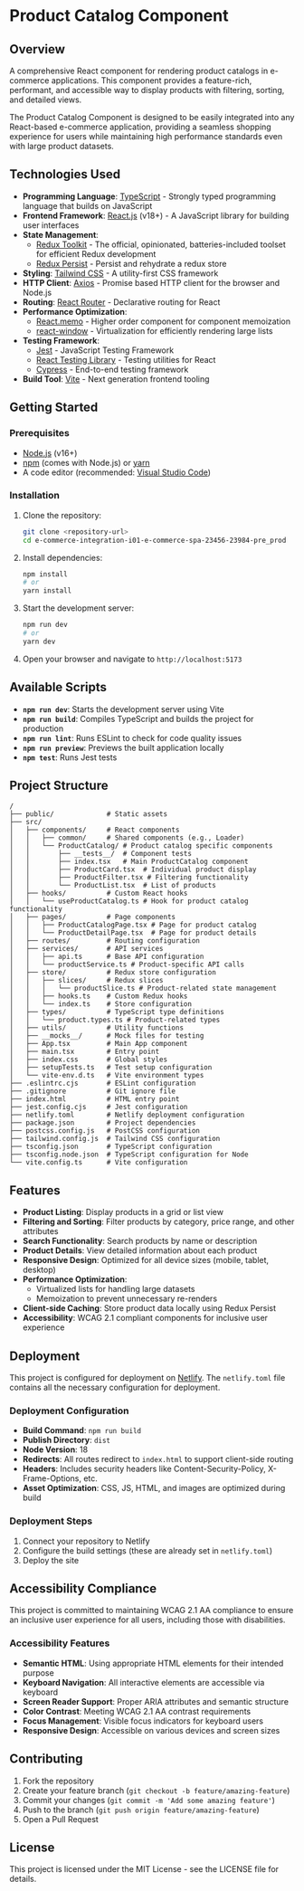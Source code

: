 # Product Catalog Component

## Overview

A comprehensive React component for rendering product catalogs in e-commerce applications. This component provides a feature-rich, performant, and accessible way to display products with filtering, sorting, and detailed views.

The Product Catalog Component is designed to be easily integrated into any React-based e-commerce application, providing a seamless shopping experience for users while maintaining high performance standards even with large product datasets.

## Technologies Used

- **Programming Language**: [TypeScript](https://www.typescriptlang.org/) - Strongly typed programming language that builds on JavaScript
- **Frontend Framework**: [React.js](https://reactjs.org/) (v18+) - A JavaScript library for building user interfaces
- **State Management**: 
  - [Redux Toolkit](https://redux-toolkit.js.org/) - The official, opinionated, batteries-included toolset for efficient Redux development
  - [Redux Persist](https://github.com/rt2zz/redux-persist) - Persist and rehydrate a redux store
- **Styling**: [Tailwind CSS](https://tailwindcss.com/) - A utility-first CSS framework
- **HTTP Client**: [Axios](https://axios-http.com/) - Promise based HTTP client for the browser and Node.js
- **Routing**: [React Router](https://reactrouter.com/) - Declarative routing for React
- **Performance Optimization**: 
  - [React.memo](https://reactjs.org/docs/react-api.html#reactmemo) - Higher order component for component memoization
  - [react-window](https://github.com/bvaughn/react-window) - Virtualization for efficiently rendering large lists
- **Testing Framework**: 
  - [Jest](https://jestjs.io/) - JavaScript Testing Framework
  - [React Testing Library](https://testing-library.com/docs/react-testing-library/intro/) - Testing utilities for React
  - [Cypress](https://www.cypress.io/) - End-to-end testing framework
- **Build Tool**: [Vite](https://vitejs.dev/) - Next generation frontend tooling

## Getting Started

### Prerequisites

- [Node.js](https://nodejs.org/) (v16+)
- [npm](https://www.npmjs.com/) (comes with Node.js) or [yarn](https://yarnpkg.com/)
- A code editor (recommended: [Visual Studio Code](https://code.visualstudio.com/))

### Installation

1. Clone the repository:
   ```bash
   git clone <repository-url>
   cd e-commerce-integration-i01-e-commerce-spa-23456-23984-pre_prod
   ```

2. Install dependencies:
   ```bash
   npm install
   # or
   yarn install
   ```

3. Start the development server:
   ```bash
   npm run dev
   # or
   yarn dev
   ```

4. Open your browser and navigate to `http://localhost:5173`

## Available Scripts

- **`npm run dev`**: Starts the development server using Vite
- **`npm run build`**: Compiles TypeScript and builds the project for production
- **`npm run lint`**: Runs ESLint to check for code quality issues
- **`npm run preview`**: Previews the built application locally
- **`npm test`**: Runs Jest tests

## Project Structure

```
/
├── public/             # Static assets
├── src/
│   ├── components/     # React components
│   │   ├── common/     # Shared components (e.g., Loader)
│   │   └── ProductCatalog/ # Product catalog specific components
│   │       ├── __tests__/  # Component tests
│   │       ├── index.tsx   # Main ProductCatalog component
│   │       ├── ProductCard.tsx  # Individual product display
│   │       ├── ProductFilter.tsx # Filtering functionality
│   │       └── ProductList.tsx  # List of products
│   ├── hooks/          # Custom React hooks
│   │   └── useProductCatalog.ts # Hook for product catalog functionality
│   ├── pages/          # Page components
│   │   ├── ProductCatalogPage.tsx # Page for product catalog
│   │   └── ProductDetailPage.tsx  # Page for product details
│   ├── routes/         # Routing configuration
│   ├── services/       # API services
│   │   ├── api.ts      # Base API configuration
│   │   └── productService.ts # Product-specific API calls
│   ├── store/          # Redux store configuration
│   │   ├── slices/     # Redux slices
│   │   │   └── productSlice.ts # Product-related state management
│   │   ├── hooks.ts    # Custom Redux hooks
│   │   └── index.ts    # Store configuration
│   ├── types/          # TypeScript type definitions
│   │   └── product.types.ts # Product-related types
│   ├── utils/          # Utility functions
│   ├── __mocks__/      # Mock files for testing
│   ├── App.tsx         # Main App component
│   ├── main.tsx        # Entry point
│   ├── index.css       # Global styles
│   ├── setupTests.ts   # Test setup configuration
│   └── vite-env.d.ts   # Vite environment types
├── .eslintrc.cjs       # ESLint configuration
├── .gitignore          # Git ignore file
├── index.html          # HTML entry point
├── jest.config.cjs     # Jest configuration
├── netlify.toml        # Netlify deployment configuration
├── package.json        # Project dependencies
├── postcss.config.js   # PostCSS configuration
├── tailwind.config.js  # Tailwind CSS configuration
├── tsconfig.json       # TypeScript configuration
├── tsconfig.node.json  # TypeScript configuration for Node
└── vite.config.ts      # Vite configuration
```

## Features

- **Product Listing**: Display products in a grid or list view
- **Filtering and Sorting**: Filter products by category, price range, and other attributes
- **Search Functionality**: Search products by name or description
- **Product Details**: View detailed information about each product
- **Responsive Design**: Optimized for all device sizes (mobile, tablet, desktop)
- **Performance Optimization**: 
  - Virtualized lists for handling large datasets
  - Memoization to prevent unnecessary re-renders
- **Client-side Caching**: Store product data locally using Redux Persist
- **Accessibility**: WCAG 2.1 compliant components for inclusive user experience

## Deployment

This project is configured for deployment on [Netlify](https://www.netlify.com/). The `netlify.toml` file contains all the necessary configuration for deployment.

### Deployment Configuration

- **Build Command**: `npm run build`
- **Publish Directory**: `dist`
- **Node Version**: 18
- **Redirects**: All routes redirect to `index.html` to support client-side routing
- **Headers**: Includes security headers like Content-Security-Policy, X-Frame-Options, etc.
- **Asset Optimization**: CSS, JS, HTML, and images are optimized during build

### Deployment Steps

1. Connect your repository to Netlify
2. Configure the build settings (these are already set in `netlify.toml`)
3. Deploy the site

## Accessibility Compliance

This project is committed to maintaining WCAG 2.1 AA compliance to ensure an inclusive user experience for all users, including those with disabilities.

### Accessibility Features

- **Semantic HTML**: Using appropriate HTML elements for their intended purpose
- **Keyboard Navigation**: All interactive elements are accessible via keyboard
- **Screen Reader Support**: Proper ARIA attributes and semantic structure
- **Color Contrast**: Meeting WCAG 2.1 AA contrast requirements
- **Focus Management**: Visible focus indicators for keyboard users
- **Responsive Design**: Accessible on various devices and screen sizes

## Contributing

1. Fork the repository
2. Create your feature branch (`git checkout -b feature/amazing-feature`)
3. Commit your changes (`git commit -m 'Add some amazing feature'`)
4. Push to the branch (`git push origin feature/amazing-feature`)
5. Open a Pull Request

## License

This project is licensed under the MIT License - see the LICENSE file for details.
